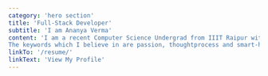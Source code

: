 ```yaml
---
category: 'hero section'
title: 'Full-Stack Developer'
subtitle: 'I am Ananya Verma'
content: 'I am a recent Computer Science Undergrad from IIIT Raipur with array of knowledge in frontend and backend languages, competitive programming and machine learning. While a student at DPS and IIIT, I studied Mathematics and I believe that my understanding of problem solving and complex algorithms are also skills that have and will continue to contribute to my overall success as a developer. Apart from being a technical buff, I am a classical Bharatnatyam dancer, painter, try to pour out my thoughts through my writings and currently, trying my hands on guitar.
The keywords which I believe in are passion, thoughtprocess and smart-hard work.'
linkTo: '/resume/'
linkText: 'View My Profile'
---
```

